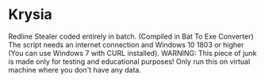 # Krysia
Redline Stealer coded entirely in batch. (Compiled in Bat To Exe Converter)
The script needs an internet connection and Windows 10 1803 or higher (You can use Windows 7 with CURL installed).
WARNING: This piece of junk is made only for testing and educational purposes! Only run this on virtual machine where you don't have any data.
